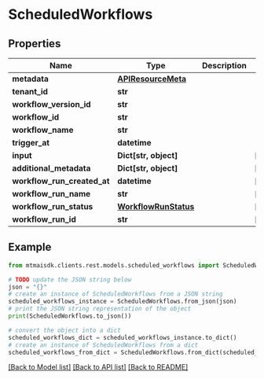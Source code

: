 # ScheduledWorkflows


## Properties

Name | Type | Description | Notes
------------ | ------------- | ------------- | -------------
**metadata** | [**APIResourceMeta**](APIResourceMeta.md) |  | 
**tenant_id** | **str** |  | 
**workflow_version_id** | **str** |  | 
**workflow_id** | **str** |  | 
**workflow_name** | **str** |  | 
**trigger_at** | **datetime** |  | 
**input** | **Dict[str, object]** |  | [optional] 
**additional_metadata** | **Dict[str, object]** |  | [optional] 
**workflow_run_created_at** | **datetime** |  | [optional] 
**workflow_run_name** | **str** |  | [optional] 
**workflow_run_status** | [**WorkflowRunStatus**](WorkflowRunStatus.md) |  | [optional] 
**workflow_run_id** | **str** |  | [optional] 

## Example

```python
from mtmaisdk.clients.rest.models.scheduled_workflows import ScheduledWorkflows

# TODO update the JSON string below
json = "{}"
# create an instance of ScheduledWorkflows from a JSON string
scheduled_workflows_instance = ScheduledWorkflows.from_json(json)
# print the JSON string representation of the object
print(ScheduledWorkflows.to_json())

# convert the object into a dict
scheduled_workflows_dict = scheduled_workflows_instance.to_dict()
# create an instance of ScheduledWorkflows from a dict
scheduled_workflows_from_dict = ScheduledWorkflows.from_dict(scheduled_workflows_dict)
```
[[Back to Model list]](../README.md#documentation-for-models) [[Back to API list]](../README.md#documentation-for-api-endpoints) [[Back to README]](../README.md)


